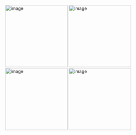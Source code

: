 <img width="200" alt="image" src="https://github.com/user-attachments/assets/7654c599-4230-4aa1-aeb2-19a30a7d18fb">
<img width="200" alt="image" src="https://github.com/user-attachments/assets/973fb840-037c-4a74-8066-d14a70544102">
<img width="200" alt="image" src="https://github.com/user-attachments/assets/675cfdc7-2f9a-4d31-b19a-7d46f135bd05">
<img width="200" alt="image" src="https://github.com/user-attachments/assets/29bd5510-3811-474d-8c68-8417826f369e">
